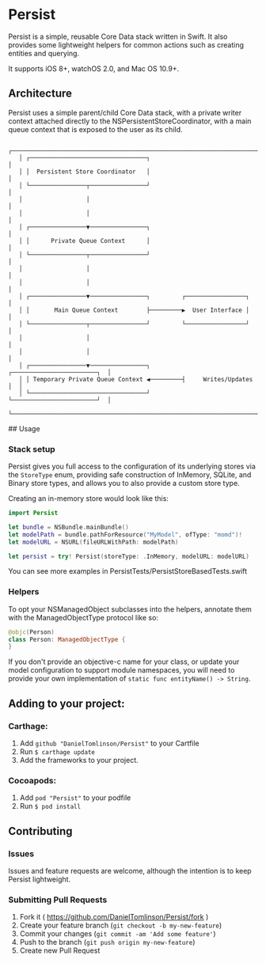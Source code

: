 # Persist

Persist is a simple, reusable Core Data stack written in Swift.
It also provides some lightweight helpers for common actions such as creating
entities and querying.

It supports iOS 8+, watchOS 2.0, and Mac OS 10.9+.

## Architecture

Persist uses a simple parent/child Core Data stack, with a private writer
context attached directly to the NSPersistentStoreCoordinator, with a main
queue context that is exposed to the user as its child.

```
   ┌─────────────────────────────────────────────────────────────────────────┐
   │ ┌─────────────────────────────────┐                                     │
   │ │  Persistent Store Coordinator   │                                     │
   │ └────────────────┬────────────────┘                                     │
   │                  │                                                      │
   │                  │                                                      │
   │ ┌────────────────▼────────────────┐                                     │
   │ │      Private Queue Context      │                                     │
   │ └────────────────┬────────────────┘                                     │
   │                  │                                                      │
   │                  │                                                      │
   │ ┌────────────────▼────────────────┐         ┌─────────────────┐         │
   │ │       Main Queue Context        ├─────────▶  User Interface │         │
   │ └────────────────┬────────────────┘         └─────────────────┘         │
   │                  │                                                      │
   │                  │                                                      │
   │ ┌────────────────▼────────────────┐         ┌────────────────────────┐  │
   │ │ Temporary Private Queue Context ◀─────────┤     Writes/Updates     │  │
   │ └─────────────────────────────────┘         └────────────────────────┘  │
   └─────────────────────────────────────────────────────────────────────────┘
```

## Usage

### Stack setup

Persist gives you full access to the configuration of its underlying stores
via the `StoreType` enum, providing safe construction of InMemory, SQLite, and
Binary store types, and allows you to also provide a custom store type.

Creating an in-memory store would look like this:

```swift
import Persist

let bundle = NSBundle.mainBundle()
let modelPath = bundle.pathForResource("MyModel", ofType: "momd")!
let modelURL = NSURL(fileURLWithPath: modelPath)

let persist = try! Persist(storeType: .InMemory, modelURL: modelURL)
```

You can see more examples in PersistTests/PersistStoreBasedTests.swift

### Helpers

To opt your NSManagedObject subclasses into the helpers, annotate them with the
ManagedObjectType protocol like so:

```swift
@objc(Person)
class Person: ManagedObjectType {
}
```
If you don't provide an objective-c name for your class, or update your model
configuration to support module namespaces, you will need to provide your own
implementation of `static func entityName() -> String`.

## Adding to your project:

### Carthage:

1. Add `github "DanielTomlinson/Persist"` to your Cartfile
2. Run `$ carthage update`
3. Add the frameworks to your project.

### Cocoapods:

1. Add `pod "Persist"` to your podfile
2. Run `$ pod install`

## Contributing

### Issues
Issues and feature requests are welcome, although the intention is to keep Persist lightweight.

### Submitting Pull Requests
1. Fork it ( https://github.com/DanielTomlinson/Persist/fork )
2. Create your feature branch (`git checkout -b my-new-feature`)
3. Commit your changes (`git commit -am 'Add some feature'`)
4. Push to the branch (`git push origin my-new-feature`)
5. Create new Pull Request
